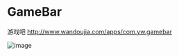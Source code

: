 # GameBar
游戏吧
http://www.wandoujia.com/apps/com.yw.gamebar

![image](https://github.com/YingYou/GameBar/a.jpg)

